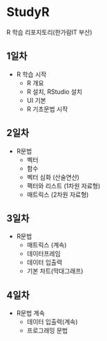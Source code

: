 # StudyR
R 학습 리포지토리(한가람IT 부산)

## 1일차
- R 학습 시작
  - R 개요
  - R 설치, RStudio 설치
  - UI 기본
  - R 기초문법 시작

## 2일차
- R문법
  - 벡터
  - 함수
  - 벡터 심화  (산술연산)
  - 팩터와 리스트 (1차원 자료형)
  - 매트릭스      (2차원 자료형)
  
## 3일차
- R문법
  - 매트릭스 (계속)
  - 데이터프레임
  - 데이터 입출력
  - 기본 차트(막대그래프)

## 4일차
- R문법 계속
  - 데이터 입출력(계속)
  - 프로그래밍 문법
  
